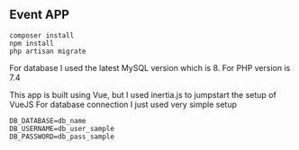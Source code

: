 ## Event APP

    composer install
    npm install
    php artisan migrate
    
For database I used the latest MySQL version which is 8.
For PHP version is 7.4

This app is built using Vue, but I used inertia.js to jumpstart the setup of VueJS
For database connection I just used very simple setup

    DB_DATABASE=db_name
    DB_USERNAME=db_user_sample
    DB_PASSWORD=db_pass_sample
